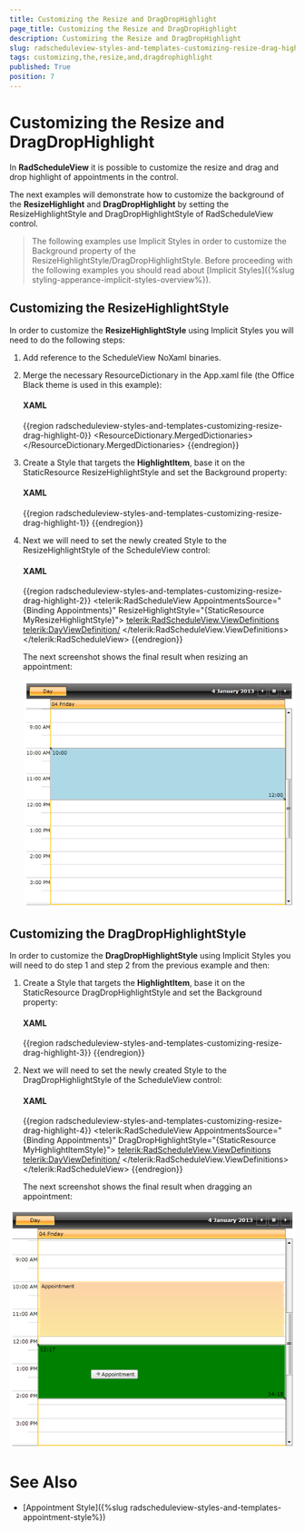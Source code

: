 ```yaml
---
title: Customizing the Resize and DragDropHighlight
page_title: Customizing the Resize and DragDropHighlight
description: Customizing the Resize and DragDropHighlight
slug: radscheduleview-styles-and-templates-customizing-resize-drag-highlight
tags: customizing,the,resize,and,dragdrophighlight
published: True
position: 7
---
```


# Customizing the Resize and DragDropHighlight

In __RadScheduleView__ it is possible to customize the resize and drag and drop highlight of appointments in the control.

The next examples will demonstrate how to customize the background of the __ResizeHighlight__ and __DragDropHighlight__ by setting the ResizeHighlightStyle and DragDropHighlightStyle of RadScheduleView control.

>The following examples use Implicit Styles in order to customize the Background property of the ResizeHighlightStyle/DragDropHighlightStyle. Before proceeding with the following examples you should read about [Implicit Styles]({%slug styling-apperance-implicit-styles-overview%}).

## Customizing the ResizeHighlightStyle

In order to customize the __ResizeHighlightStyle__ using Implicit Styles you will need to do the following steps:

1. Add reference to the ScheduleView NoXaml binaries.

2. Merge the necessary ResourceDictionary in the App.xaml file (the Office Black theme is used in this example):

	#### __XAML__

	{{region radscheduleview-styles-and-templates-customizing-resize-drag-highlight-0}}
		<ResourceDictionary>
			<ResourceDictionary.MergedDictionaries>
				<ResourceDictionary Source="/Telerik.Windows.Themes.Office_Black;component/Themes/System.Windows.xaml"/>
				<ResourceDictionary Source="/Telerik.Windows.Themes.Office_Black;component/Themes/Telerik.Windows.Controls.xaml"/>
				<ResourceDictionary Source="/Telerik.Windows.Themes.Office_Black;component/Themes/Telerik.Windows.Controls.Input.xaml"/>
				<ResourceDictionary Source="/Telerik.Windows.Themes.Office_Black;component/Themes/Telerik.Windows.Controls.Navigation.xaml"/>
				<ResourceDictionary Source="/Telerik.Windows.Themes.Office_Black;component/Themes/Telerik.Windows.Controls.ScheduleView.xaml"/>
			</ResourceDictionary.MergedDictionaries>
		</ResourceDictionary>
	{{endregion}}

3. Create a Style that targets the __HighlightItem__, base it on the StaticResource ResizeHighlightStyle and set the Background property:

	#### __XAML__

	{{region radscheduleview-styles-and-templates-customizing-resize-drag-highlight-1}}
		<Style x:Key="MyResizeHighlightStyle" TargetType="telerik:HighlightItem" BasedOn="{StaticResource ResizeHighlightStyle}">
			<Setter Property="Background" Value="LightBlue"/>
		</Style>
	{{endregion}}

4. Next we will need to set the newly created Style to the ResizeHighlightStyle of the ScheduleView control:

	#### __XAML__

	{{region radscheduleview-styles-and-templates-customizing-resize-drag-highlight-2}}
		<telerik:RadScheduleView AppointmentsSource="{Binding Appointments}"
							ResizeHighlightStyle="{StaticResource MyResizeHighlightStyle}">
			<telerik:RadScheduleView.ViewDefinitions>
				<telerik:DayViewDefinition/>
			</telerik:RadScheduleView.ViewDefinitions>
		</telerik:RadScheduleView>
	{{endregion}}

	The next screenshot shows the final result when resizing an appointment:

	![radscheduleview-styles-and-templates-customizing-resize-drag-highlight-1](images/radscheduleview-styles-and-templates-customizing-resize-drag-highlight-1.png)

## Customizing the DragDropHighlightStyle

In order to customize the __DragDropHighlightStyle__ using Implicit Styles you will need to do step 1 and step 2 from the previous example and then:

1. Create a Style that targets the __HighlightItem__, base it on the StaticResource DragDropHighlightStyle and set the Background property:

	#### __XAML__

	{{region radscheduleview-styles-and-templates-customizing-resize-drag-highlight-3}}
		<Style x:Key="MyHighlightItemStyle" TargetType="telerik:HighlightItem" BasedOn="{StaticResource DragDropHighlightStyle}">
			<Setter Property="Background" Value="Green"/>
		</Style>
	{{endregion}}

2. Next we will need to set the newly created Style to the DragDropHighlightStyle of the ScheduleView control:

	#### __XAML__

	{{region radscheduleview-styles-and-templates-customizing-resize-drag-highlight-4}}
		<telerik:RadScheduleView AppointmentsSource="{Binding Appointments}"
							DragDropHighlightStyle="{StaticResource MyHighlightItemStyle}">
			<telerik:RadScheduleView.ViewDefinitions>
				<telerik:DayViewDefinition/>
			</telerik:RadScheduleView.ViewDefinitions>
		</telerik:RadScheduleView>
	{{endregion}}

	The next screenshot shows the final result when dragging an appointment:

![radscheduleview-styles-and-templates-customizing-resize-drag-highlight-2](images/radscheduleview-styles-and-templates-customizing-resize-drag-highlight-2.png)

# See Also

 * [Appointment Style]({%slug radscheduleview-styles-and-templates-appointment-style%})
